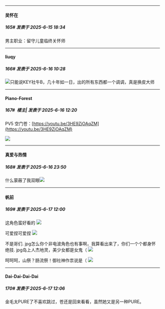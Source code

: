 ﻿
*****

####  吴怀在  
##### 165#       发表于 2025-6-15 18:34

男主职业：留守儿童临终关怀师


*****

####  liuqy  
##### 166#       发表于 2025-6-16 10:28

<img src="https://static.stage1st.com/image/smiley/face2017/001.png" referrerpolicy="no-referrer">只能说KEY社牛B，几十年如一日，出的所有东西都一个调调，真是换皮大师


*****

####  Piano-Forest  
##### 167#         楼主| 发表于 2025-6-16 12:20

PV5 空门苍：[https://youtu.be/3HE9ZjOAqZM](https://youtu.be/3HE9ZjOAqZM)

<img src="https://p.sda1.dev/24/d0c9de382d390fd676eae433eecac920/20250616_121710.jpg" referrerpolicy="no-referrer">


*****

####  真爱与热情  
##### 168#       发表于 2025-6-16 23:50

什么蒙蔽了我双眼<img src="https://static.stage1st.com/image/smiley/face2017/069.png" referrerpolicy="no-referrer">


*****

####  帆前  
##### 169#       发表于 2025-6-17 12:00

这角色蛮好看的
<img src="https://p.sda1.dev/24/bd4861223fc529707cb26f1897c87d44/Screenshot_20250617_111835_tv.danmaku.bili.jpg" referrerpolicy="no-referrer">

可爱捏可爱捏
<img src="https://p.sda1.dev/24/337e0684ddf7a35c7bc23aa1593d3926/Screenshot_20250617_112407_tv.danmaku.bili.jpg" referrerpolicy="no-referrer">

不是哥们. jpg怎么你个非电波角色也有事啊，我算看出来了，你们一个个都身怀绝技. jpg岛上人杰地灵，美少女都是女鬼（
<img src="https://p.sda1.dev/24/c28201532097d3df4157d91bbe06d93b/Screenshot_20250617_112721_tv.danmaku.bili.jpg" referrerpolicy="no-referrer">

呵呵呵，山祭？肠流祭！御社神作祟说是（
<img src="https://p.sda1.dev/24/f247c96532c1d0e004b35b3fd9182573/Screenshot_20250617_113245_tv.danmaku.bili.jpg" referrerpolicy="no-referrer">


*****

####  Dai-Dai-Dai-Dai  
##### 170#       发表于 2025-6-17 12:06

金毛太PURE了不喜欢跳过，苍还是回来看看，虽然她又是另一种PURE。

